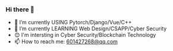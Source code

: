 ### Hi there 👋


- 🔭 I’m currently USING Pytorch/Django/Vue/C++
- 🌱 I’m currently LEARNING Web Design/CSAPP/Cyber Security
- 😊 I'm intersting in Cyber Security/Blockchain Technology
- 📫 How to reach me: 601427268@qq.com
